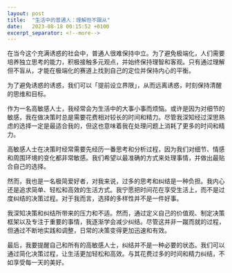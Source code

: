 ```yaml
---
layout: post
title:  "生活中的普通人：理解但不跟从"
date:   2023-08-18 00:15:52 +0100
excerpt_separator: <!--more-->
---
```

在当今这个充满诱惑的社会中，普通人很难保持中立。为了避免极端化，人们需要培养独立思考的能力，积极接触多元观点，并始终保持理智和客观。只有通过理解但不盲从，才能在极端化的赛道上找到自己的定位并保持内心的平衡。

为了避免诱惑的诱惑，我们可以「提前设立界限」，从而远离诱惑，时刻保持清醒的思维和目标。

作为一名高敏感人士，我经常会为生活中的大事小事而烦恼。或许是因为对细节的敏感，我在做决策时总是需要花费相对较长的时间和精力。尽管我深知经过深思熟虑的选择一定是最适合我的，但这也意味着我在处理问题上消耗了更多的时间和精力。

<!--more-->

高敏感人士在决策时经常需要先经历一番思考和分析过程，因为我们对细节、情感和周围环境的变化都非常敏感。我们希望以最准确的方式来处理事情，并做出最贴合自己的选择。

然而，我也是一名极简爱好者，对我来说，过多的思考和纠结是一种负担。我内心还是追求简单、轻松和高效的生活方式。我宁愿把时间花在享受生活上，而不是过度纠结的决策过程。对于我而言，选择的多样性并不是一件好事。

我深知决策和纠结所带来的压力和不适。然而，通过定义自己的价值观、制定决策框架以及专注于重要的事情，我逐渐学会减少纠结。尽管这并非一蹴而就的过程，但通过不断地实践和调整，日常的决策变得更加迅速和有效。

最后，我要提醒自己和所有的高敏感人士，纠结并不是一种必要的状态。我们可以通过简化决策过程，让生活更加轻松和高效。与其花费过多的时间和精力纠结，不如享受每一天的美好。
